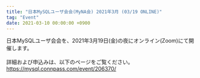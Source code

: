 ```yaml
---
title: "日本MySQLユーザ会会(MyNA会) 2021年3月 (03/19 ONLINE)"
tag: "Event"
date: 2021-03-10 00:00:00 +0900
---
```


日本MySQLユーザ会会を、2021年3月19日(金)の夜にオンライン(Zoom)にて開催します。<br>
<br>
詳細および申込みは、以下のページをご覧ください。<br>
https://mysql.connpass.com/event/206370/<br>
<br>
